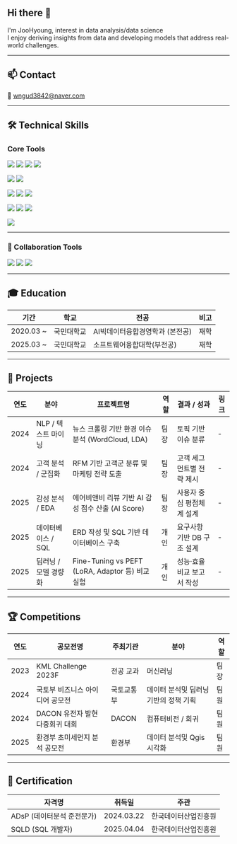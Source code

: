 ## Hi there 👋

I'm JooHyoung, interest in data analysis/data science  
I enjoy deriving insights from data and developing models that address real-world challenges.

---

## 📫 Contact

📧 wngud3842@naver.com

---



## 🛠 Technical Skills


###  Core Tools

<img src="https://img.shields.io/badge/Python-3776AB?style=for-the-badge&logo=python&logoColor=white"/> <img src="https://img.shields.io/badge/Jupyter-F37626?style=for-the-badge&logo=Jupyter&logoColor=white"/> <img src="https://img.shields.io/badge/Google_Colab-F9AB00?style=for-the-badge&logo=googlecolab&logoColor=white"/> <img src="https://img.shields.io/badge/Visual_Studio-5C2D91?style=for-the-badge&logo=visualstudio&logoColor=white"/>

<img src="https://img.shields.io/badge/Pandas-150458?style=for-the-badge&logo=pandas&logoColor=white"/> <img src="https://img.shields.io/badge/Numpy-013243?style=for-the-badge&logo=numpy&logoColor=white"/>

 <img src="https://img.shields.io/badge/Matplotlib-11557C?style=for-the-badge&logo=matplotlib&logoColor=white"/> <img src="https://img.shields.io/badge/Seaborn-3776AB?style=for-the-badge&logo=python&logoColor=white"/> <img src="https://img.shields.io/badge/QGIS-589632?style=for-the-badge&logo=qgis&logoColor=white"/>

<img src="https://img.shields.io/badge/Scikit--learn-F7931E?style=for-the-badge&logo=scikit-learn&logoColor=white"/> <img src="https://img.shields.io/badge/PyTorch-EE4C2C?style=for-the-badge&logo=pytorch&logoColor=white"/> <img src="https://img.shields.io/badge/TensorFlow-FF6F00?style=for-the-badge&logo=TensorFlow&logoColor=white"/>

<img src="https://img.shields.io/badge/MySQL-4479A1?style=for-the-badge&logo=mysql&logoColor=white"/>

---
### 🤝 Collaboration Tools

<img src="https://img.shields.io/badge/GitHub-181717?style=flat-square&logo=GitHub&logoColor=white"/> <img src="https://img.shields.io/badge/Notion-000000?style=flat-square&logo=Notion&logoColor=white"/> <img src="https://img.shields.io/badge/Slack-4A154B?style=flat-square&logo=Slack&logoColor=white"/>

---


## 🎓 Education

| 기간              | 학교         | 전공                          | 비고       |
|-------------------|--------------|-------------------------------|------------|
| 2020.03 ~  | 국민대학교   | AI빅데이터융합경영학과 (본전공) | 재학   |
| 2025.03 ~  | 국민대학교   | 소프트웨어융합대학(부전공) | 재학  |

---

## 📂 Projects

| 연도 | 분야             | 프로젝트명                                                  | 역할        | 결과 / 성과               | 링크 |
|------|------------------|-------------------------------------------------------------|-------------|----------------------------|------|
| 2024 | NLP / 텍스트 마이닝 | 뉴스 크롤링 기반 환경 이슈 분석 (WordCloud, LDA)           | 팀장       | 토픽 기반 이슈 분류         | -    |
| 2024 | 고객 분석 / 군집화 | RFM 기반 고객군 분류 및 마케팅 전략 도출                   | 팀장        | 고객 세그먼트별 전략 제시   | -    |
| 2025 | 감성 분석 / EDA   | 에어비앤비 리뷰 기반 AI 감성 점수 산출 (AI Score)         | 팀장        | 사용자 중심 평점체계 설계   | -    |
| 2025 | 데이터베이스 / SQL | ERD 작성 및 SQL 기반 데이터베이스 구축                     | 개인        | 요구사항 기반 DB 구조 설계  | -    |
| 2025 | 딥러닝 / 모델 경량화 | Fine-Tuning vs PEFT (LoRA, Adaptor 등) 비교 실험           | 개인       | 성능·효율 비교 보고서 작성  | -    |


---

## 🏆 Competitions

| 연도 | 공모전명                            | 주최기관     | 분야              | 역할        | 
|------|-------------------------------------|--------------|-------------------|-------------|
| 2023 | KML Challenge 2023F                | 전공 교과  | 머신러닝           | 팀장        |
| 2024 | 국토부 비즈니스 아이디어 공모전     | 국토교통부   | 데이터 분석및 딥러닝 기반의 정책 기획       | 팀원        |        
| 2024 | DACON 유전자 발현 다중회귀 대회     | DACON        | 컴퓨터비전 / 회귀 | 팀원        |
| 2025 | 환경부 초미세먼지 분석 공모전       | 환경부       | 데이터 분석및 Qgis 시각화     | 팀원        | 

---

## 📜 Certification

| 자격명 | 취득일 | 주관 |
|--------|--------|------|
| ADsP (데이터분석 준전문가) | 2024.03.22 | 한국데이터산업진흥원 |
| SQLD (SQL 개발자) | 2025.04.04 | 한국데이터산업진흥원 |


